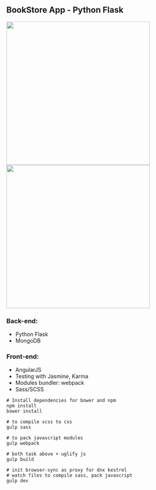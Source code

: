 ## BookStore App - Python Flask


<img src="https://github.com/nguymin4/aspnet-bookstore/blob/master/docs/img/ss1.jpg" height="375px" />
<img src="https://github.com/nguymin4/aspnet-bookstore/blob/master/docs/img/ss3.jpg" height="375px" />
<br/>

### Back-end:
- Python Flask
- MongoDB

### Front-end:
- AngularJS
- Testing with Jasmine, Karma
- Modules bundler: webpack
- Sass/SCSS

```
# Install dependencies for bower and npm
npm install
bower install

# to compile scss to css
gulp sass

# to pack javascript modules
gulp webpack

# both task above + uglify js
gulp build

# init browser-sync as proxy for dnx kestrel
# watch files to compile sass, pack javascript
gulp dev
```
